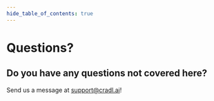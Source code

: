 ```yaml
---
hide_table_of_contents: true
---
```


# Questions?

## Do you have any questions not covered here?

Send us a message at [support@cradl.ai](mailto:support@cradl.ai)!

